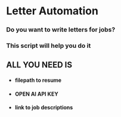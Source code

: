 # Letter Automation 
### Do you want to write letters for jobs?

### This script will help you do it

## ALL YOU NEED IS
  - #### filepath to resume
  - #### OPEN AI API KEY
  - #### link to job descriptions
